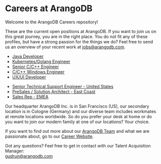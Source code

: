 # Careers at ArangoDB
Welcome to the ArangoDB Careers repository! 

These are the current open positions at ArangoDB. If you want to join us on this great journey, you are in the right place. You do not fit any of these profiles, but have a strong passion for the things we do? Feel free to send us an overview of your recent work at jobs@arangodb.com.
* [Java Developer](https://careers.arangodb.com/p/ffdddf41c0bd01-java-developer-m-f-x)  
* [Kubernetes/Golang Engineer](https://careers.arangodb.com/p/eba7aeecaaf701-kubernetes-engineer-m-f)
* [Senior C/C++ Engineer](https://careers.arangodb.com/p/603f783b3a3101-senior-developer-c-c-m-f)
* [C/C++ Windows Engineer](https://careers.arangodb.com/p/4f3df03efaca01-c-c-developer-m-f)
* [UX/UI Developer](https://careers.arangodb.com/p/bcff55d7f4d501-ui-designer-developer-m-f)

- [Senior Technical Support Engineer - United States](https://careers.arangodb.com/p/5e16b284884501-senior-technical-support-engineer-m-f-x--united-states)  
- [PreSales / Solution Architect - East Coast](https://careers.arangodb.com/p/d47715da1e8c01-pre-sales-solution-architect-m-f--east-coast)
- [Sales Rep - EMEA](https://careers.arangodb.com/p/f061e2535fbf01-sales-executive-m-f-x--emea)  

Our headquarter ArangoDB Inc. is in San Francisco (US), our secondary location is in Cologne (Germany) and our diverse team includes workmates at remote locations worldwide. So do you prefer your desk at home or do you want to join our modern family at one of our locations? Your choice.

If you want to find out more about our [ArangoDB Team](https://arangodb.com/about-arangodb) and what we are passionate about, go to our [Career Website](https://careers.arangodb.com).

Got any questions? Feel free to get in contact with our Talent Acquisition Manager:\
gudrun@arangodb.com
